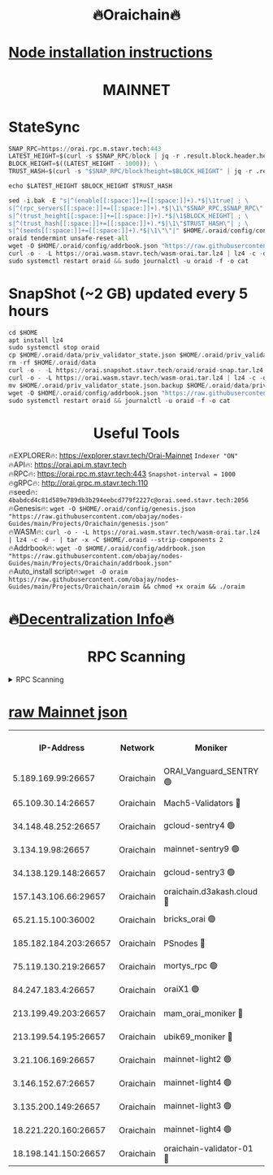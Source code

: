 <h1 align="center"> 🔥Oraichain🔥</h1>

[Node installation instructions](https://github.com/obajay/nodes-Guides/tree/main/Projects/Oraichain)
=
<h1 align="center"> MAINNET</h1>

# StateSync
```python
SNAP_RPC=https://orai.rpc.m.stavr.tech:443
LATEST_HEIGHT=$(curl -s $SNAP_RPC/block | jq -r .result.block.header.height); \
BLOCK_HEIGHT=$((LATEST_HEIGHT - 1000)); \
TRUST_HASH=$(curl -s "$SNAP_RPC/block?height=$BLOCK_HEIGHT" | jq -r .result.block_id.hash)

echo $LATEST_HEIGHT $BLOCK_HEIGHT $TRUST_HASH

sed -i.bak -E "s|^(enable[[:space:]]+=[[:space:]]+).*$|\1true| ; \
s|^(rpc_servers[[:space:]]+=[[:space:]]+).*$|\1\"$SNAP_RPC,$SNAP_RPC\"| ; \
s|^(trust_height[[:space:]]+=[[:space:]]+).*$|\1$BLOCK_HEIGHT| ; \
s|^(trust_hash[[:space:]]+=[[:space:]]+).*$|\1\"$TRUST_HASH\"| ; \
s|^(seeds[[:space:]]+=[[:space:]]+).*$|\1\"\"|" $HOME/.oraid/config/config.toml
oraid tendermint unsafe-reset-all
wget -O $HOME/.oraid/config/addrbook.json "https://raw.githubusercontent.com/obajay/nodes-Guides/main/Projects/Oraichain/addrbook.json"
curl -o - -L https://orai.wasm.stavr.tech/wasm-orai.tar.lz4 | lz4 -c -d - | tar -x -C $HOME/.oraid --strip-components 2
sudo systemctl restart oraid && sudo journalctl -u oraid -f -o cat
```
# SnapShot (~2 GB) updated every 5 hours
```python
cd $HOME
apt install lz4
sudo systemctl stop oraid
cp $HOME/.oraid/data/priv_validator_state.json $HOME/.oraid/priv_validator_state.json.backup
rm -rf $HOME/.oraid/data
curl -o - -L https://orai.snapshot.stavr.tech/oraid/oraid-snap.tar.lz4 | lz4 -c -d - | tar -x -C $HOME/.oraid --strip-components 2
curl -o - -L https://orai.wasm.stavr.tech/wasm-orai.tar.lz4 | lz4 -c -d - | tar -x -C $HOME/.oraid --strip-components 2
mv $HOME/.oraid/priv_validator_state.json.backup $HOME/.oraid/data/priv_validator_state.json
wget -O $HOME/.oraid/config/addrbook.json "https://raw.githubusercontent.com/obajay/nodes-Guides/main/Projects/Oraichain/addrbook.json"
sudo systemctl restart oraid && journalctl -u oraid -f -o cat
```

 <h1 align="center"> Useful Tools</h1>

🔥EXPLORER🔥:     https://explorer.stavr.tech/Orai-Mainnet        `Indexer "ON"` \
🔥API🔥:          https://orai.api.m.stavr.tech \
🔥RPC🔥:          https://orai.rpc.m.stavr.tech:443              `Snapshot-interval = 1000` \
🔥gRPC🔥:         http://orai.grpc.m.stavr.tech:110 \
🔥seed🔥:      `4babdcd4c81d589e789db3b294eebcd779f2227c@orai.seed.stavr.tech:2056` \
🔥Genesis🔥:   `wget -O $HOME/.oraid/config/genesis.json "https://raw.githubusercontent.com/obajay/nodes-Guides/main/Projects/Oraichain/genesis.json"` \
🔥WASM🔥:      `curl -o - -L https://orai.wasm.stavr.tech/wasm-orai.tar.lz4 | lz4 -c -d - | tar -x -C $HOME/.oraid --strip-components 2` \
🔥Addrbook🔥:  `wget -O $HOME/.oraid/config/addrbook.json "https://raw.githubusercontent.com/obajay/nodes-Guides/main/Projects/Oraichain/addrbook.json"` \
🔥Auto_install script🔥:`wget -O oraim https://raw.githubusercontent.com/obajay/nodes-Guides/main/Projects/Oraichain/oraim && chmod +x oraim && ./oraim`

🔥[Decentralization Info](https://github.com/obajay/StateSync-snapshots/tree/main/Projects/Oraichain/Decentralization)🔥
=
<h1 align="center"> RPC Scanning</h1>

<details>
<summary>RPC Scanning</summary>

<h2 align="center"> We scan nodes in real time every 4 hours. And we provide the final result of RPC endpoints.
We cannot influence the operation of these nodes in any way. </h2>


```python
If Voting Power is higher than 0 --> then the Node is a validator of the network and may be subject to attack and be a potential threat to the chain.
```
```python
We marked such validators with a red symbol
```

</details>

[raw Mainnet json](https://rpc-check.oraim.stavr.tech/oraim/rpc-oraim-result.json)
=


<table><tr><th>IP-Address</th><th>Network</th><th>Moniker</th><th>Latest Block Height</th><th>Earliest Block Height</th><th>Catching Up</th><th>Tx Index</th><th>Voting Power</th><th>Scan Time</th></tr><tr><td>5.189.169.99:26657</td><td>Oraichain</td><td>ORAI_Vanguard_SENTRY 🟢</td><td>16693131</td><td>0</td><td>False</td><td>off</td><td>0</td><td>2024-03-21T22:02:51.277767894UTC</td></tr><tr><td>65.109.30.14:26657</td><td>Oraichain</td><td>Mach5-Validators 🔴</td><td>16693285</td><td>0</td><td>False</td><td>off</td><td>212</td><td>2024-03-21T22:05:49.825497100UTC</td></tr><tr><td>34.148.48.252:26657</td><td>Oraichain</td><td>gcloud-sentry4 🟢</td><td>16693154</td><td>1</td><td>False</td><td>on</td><td>0</td><td>2024-03-21T22:03:17.265892480UTC</td></tr><tr><td>3.134.19.98:26657</td><td>Oraichain</td><td>mainnet-sentry9 🟢</td><td>16693185</td><td>1</td><td>False</td><td>on</td><td>0</td><td>2024-03-21T22:03:56.273176759UTC</td></tr><tr><td>34.138.129.148:26657</td><td>Oraichain</td><td>gcloud-sentry3 🟢</td><td>16693229</td><td>1</td><td>False</td><td>on</td><td>0</td><td>2024-03-21T22:04:44.579858116UTC</td></tr><tr><td>157.143.106.66:29657</td><td>Oraichain</td><td>oraichain.d3akash.cloud 🔴</td><td>16693165</td><td>15047495</td><td>False</td><td>on</td><td>188</td><td>2024-03-21T22:03:34.202267635UTC</td></tr><tr><td>65.21.15.100:36002</td><td>Oraichain</td><td>bricks_orai 🟢</td><td>16693293</td><td>15848470</td><td>False</td><td>on</td><td>0</td><td>2024-03-21T22:05:58.728813068UTC</td></tr><tr><td>185.182.184.203:26657</td><td>Oraichain</td><td>PSnodes 🔴</td><td>16693140</td><td>15946937</td><td>False</td><td>off</td><td>29</td><td>2024-03-21T22:03:01.943866302UTC</td></tr><tr><td>75.119.130.219:26657</td><td>Oraichain</td><td>mortys_rpc 🟢</td><td>16693257</td><td>15960001</td><td>False</td><td>on</td><td>0</td><td>2024-03-21T22:05:16.580002772UTC</td></tr><tr><td>84.247.183.4:26657</td><td>Oraichain</td><td>oraiX1 🟢</td><td>16692798</td><td>16177601</td><td>False</td><td>on</td><td>0</td><td>2024-03-21T22:06:25.749188382UTC</td></tr><tr><td>213.199.49.203:26657</td><td>Oraichain</td><td>mam_orai_moniker 🔴</td><td>16693178</td><td>16268001</td><td>False</td><td>on</td><td>8</td><td>2024-03-21T22:03:47.333528633UTC</td></tr><tr><td>213.199.54.195:26657</td><td>Oraichain</td><td>ubik69_moniker 🔴</td><td>16693146</td><td>16400001</td><td>False</td><td>on</td><td>1830</td><td>2024-03-21T22:03:08.470262765UTC</td></tr><tr><td>3.21.106.169:26657</td><td>Oraichain</td><td>mainnet-light2 🟢</td><td>16693177</td><td>16436001</td><td>False</td><td>on</td><td>0</td><td>2024-03-21T22:03:47.050898750UTC</td></tr><tr><td>3.146.152.67:26657</td><td>Oraichain</td><td>mainnet-light4 🟢</td><td>16693190</td><td>16436001</td><td>False</td><td>on</td><td>0</td><td>2024-03-21T22:04:01.006893258UTC</td></tr><tr><td>3.135.200.149:26657</td><td>Oraichain</td><td>mainnet-light3 🟢</td><td>16693209</td><td>16436001</td><td>False</td><td>on</td><td>0</td><td>2024-03-21T22:04:22.618667689UTC</td></tr><tr><td>18.221.220.160:26657</td><td>Oraichain</td><td>mainnet-light4 🟢</td><td>16693219</td><td>16588001</td><td>False</td><td>on</td><td>0</td><td>2024-03-21T22:04:33.578868168UTC</td></tr><tr><td>18.198.141.150:26657</td><td>Oraichain</td><td>oraichain-validator-01 🔴</td><td>16693287</td><td>16650390</td><td>False</td><td>on</td><td>52570</td><td>2024-03-21T22:05:52.173499141UTC</td></tr></table>
